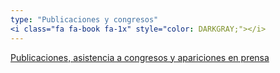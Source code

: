```yaml
---
type: "Publicaciones y congresos"
<i class="fa fa-book fa-1x" style="color: DARKGRAY;"></i>
---
```


[Publicaciones, asistencia a congresos y apariciones en prensa](publicaciones/)
